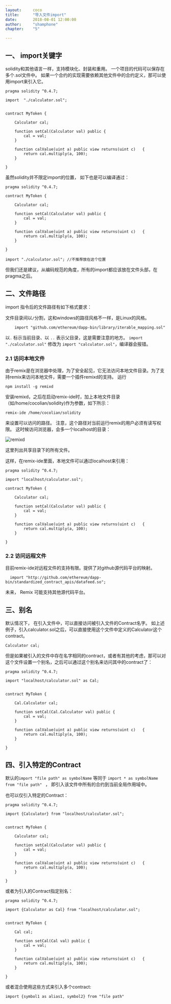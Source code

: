 ```yaml
---
layout: 	coco
title: 		"导入文件import"
date: 		2018-08-01 12:00:00
author: 	"shamphone"
chapter:	"5"

---
```


## 一、 import关键字

solidity和其他语言一样，支持模块化、封装和重用。
一个项目的代码可以保存在多个.sol文件中。 
如果一个合约的实现需要依赖其他文件中的合约定义，那可以使用import来引入它。  

```
pragma solidity ^0.4.7;

import  "./calculator.sol";


contract MyToken {
    
    Calculator cal;
    
    function setCal(Calculator val) public {
        cal = val;
    }
    
    function calValue(uint a) public view returns(uint c)   { 
        return cal.multiply(a, 100);         
    } 
    
}
```

虽然solidity并不限定import的位置， 如下也是可以编译通过：

```
pragma solidity ^0.4.7;

contract MyToken {
    
    Calculator cal;
    
    function setCal(Calculator val) public {
        cal = val;
    }
    
    function calValue(uint a) public view returns(uint c)   { 
        return cal.multiply(a, 100);         
    } 
    
}

import "./calculator.sol"; //不推荐放在这个位置

```

但我们还是建议，从编码规范的角度，所有的import都应该放在文件头部，在pragma之后。 

## 二、文件路径

import 指令后的文件路径有如下格式要求：

文件目录间以``/``分割，这和windows的路径风格不一样，是Linux的风格。 

```
	import "github.com/ethereum/dapp-bin/library/iterable_mapping.sol"
```

以``.`` 标示当前目录、以 ``..`` 表示父目录，这是需要注意的地方。 ``import "./calculator.sol"``  修改为 ``import "calculator.sol"``，编译器会报错。 

### 2.1 访问本地文件

由于remix是在浏览器中处理，为了安全起见，它无法访问本地文件目录。为了支持remix来访问本地文件，需要一个插件remixd的支持。 
运行 

```
npm install -g remixd
```

安装remixd，之后在启动remix-ide时，加上本地文件目录（如/home/cocolian/solidity)作为参数，如下所示：

```
remix-ide /home/cocolian/solidity
```

来设置可以访问的路径。 注意，这个路径对当前运行remix的用户必须有读写权限。 这时候访问浏览器，会多一个localhost的目录：

![remixd](http://static.cocolian.cn/img/coco/solidity/remix-10.png)

这里列出共享目录下的所有文件。 

这样，在remix-ide里面，本地文件可以通过localhost来引用： 

```
pragma solidity ^0.4.7;

import "localhost/calculator.sol";

contract MyToken {
    
    Calculator cal;
    
    function setCal(Calculator val) public {
        cal = val;
    }
    
    function calValue(uint a) public view returns(uint c)   { 
        return cal.multiply(a, 100);         
    } 
    
}

```

### 2.2 访问远程文件

目前remix-ide对远程文件的支持有限。提供了对github源代码平台的映射。   

```  
  import "http://github.com/ethereum/dapp-bin/standardized_contract_apis/datafeed.so";
```


未来， Remix 可能支持其他源代码平台。



## 三、别名

默认情况下， 在引入文件中，可以直接访问被引入文件的Contract名字。 如上述例子，引入calculator.sol之后，可以直接使用这个文件中定义的Calculator这个contract。 

```
Calculator cal; 
```

但是如果被引入的文件中存在名字相同的contract，或者有其他的考虑，那可以对这个文件设置一个别名，之后可以通过这个别名来访问其中的contract了： 

```
pragma solidity ^0.4.7;

import "localhost/calculator.sol" as Cal;


contract MyToken {
    
    Cal.Calculator cal;
    
    function setCal(Cal.Calculator val) public {
        cal = val;
    }
    
    function calValue(uint a) public view returns(uint c)   { 
        return cal.multiply(a, 100);         
    } 
    
}

```

## 四、引入特定的Contract

默认的``import "file path" as symbolName`` 等同于 ``import * as symbolName from "file path" `` ， 即引入该文件中所有的合约到当前全局作用域中。 

也可以仅引入特定的Contract：

```
pragma solidity ^0.4.7;

import {Calculator} from "localhost/calculator.sol";


contract MyToken {
    
    Calculator cal;
    
    function setCal(Calculator val) public {
        cal = val;
    }
    
    function calValue(uint a) public view returns(uint c)   { 
        return cal.multiply(a, 100);         
    } 
    
}
```

或者为引入的Contract指定别名： 

```
pragma solidity ^0.4.7;

import {Calculator as Cal} from "localhost/calculator.sol";


contract MyToken {
    
    Cal cal;
    
    function setCal(Cal val) public {
        cal = val;
    }
    
    function calValue(uint a) public view returns(uint c)   { 
        return cal.multiply(a, 100);         
    } 
    
}

```

或者混合使用这些方式来引入多个contract: 

```
import {symbol1 as alias1, symbol2} from "file path" 

```



